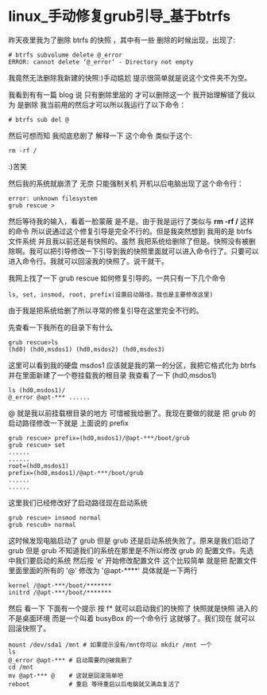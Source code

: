 # linux_手动修复grub引导_基于btrfs

昨天夜里我为了删除 btrfs 的快照 ，其中有一些 删除的时候出现，出现了:

    # btrfs subvolume delete @_error
    ERROR: cannot delete ‘@_error‘ - Directory not empty
 
我竟然无法删除我新建的快照:)手动尴尬 提示很简单就是说这个文件夹不为空。

我看到有有一篇 blog 说 只有删除里层的 才可以删除这一个 我开始理解错了我以为 是删除 我当前用的然后才可以所以我运行了以下命令：

    # btrfs sub del @

然后可想而知 我彻底悲剧了 解释一下 这个命令 类似于这个:

    rm -rf /

:)苦笑

然后我的系统就崩溃了 无奈 只能强制关机 开机以后电脑出现了这个命令行：

    error: unknown filesystem
    grub rescue >

然后等待我的输入，看着一脸蒙蔽 是不是。由于我是运行了类似与 **rm -rf /** 这样的命令 所以说通过这个修复引导是完全不行的。但是我突然想到 我用的是 btrfs 文件系统 并且我以前还是有快照的。虽然 我把系统给删除了但是。快照没有被删除啊。我可以把引导修改一下引导到我的快照里面就可以进入命令行了。只要可以进入命令行。我就可以回滚我的快照了。说干就干。

我网上找了一下 grub rescue 如何修复引导的。一共只有一下几个命令

    ls, set, insmod, root, prefix(设置启动路径，我也是主要修改这里)

由于我是把系统给删了所以寻常的修复引导在这里完全不行的。

先查看一下我所在的目录下有什么

    grub rescue>ls
    (hd0) (hd0,msdos1) (hd0,msdos2) (hd0,msdos3)

这里可以看到我的硬盘 msdos1 应该就是我的第一的分区，我把它格式化为 btrfs 并在里面新建了一个卷挂载我的根目录 我查看了一下 (hd0,msdos1)

    ls (hd0,msdos1)/
    @_error @apt-*** ......

@ 就是我以前挂载根目录的地方 可惜被我给删了。我现在要做的就是 把 grub 的启动路径修改一下就是 上面说的 prefix

    grub rescue> prefix=(hd0,msdos1)/@apt-***/boot/grub
    grub rescue> set
    ......
    ......
    root=(hd0,msdos1)
    prefix=(hd0,msdos1)/@apt-***/boot/grub
    ......
    ......

这里我们已经修改好了启动路径现在启动系统

    grub rescue> insmod normal
    grub rescub> normal

这时候发现电脑启动了 grub 但是 grub 还是启动系统失败了。原来是我们启动了 grub 但是 grub 不知道我们的系统在那里是不所以修改 grub 的 配置文件。先选中我们要启动的系统 然后按 ‘e’ 开始修改配置文件 这个比较简单 就是把 配置文件里面里面的所有的 '@' 修改为 '@apt-\*\*\*\*' 具体就是一下两行

    kernel /@apt-***/boot/*******
    initrd /@apt-***/boot/*******

然后 看一下 下面有一个提示 按 f* 就可以启动我们的快照了 快照就是快照 进入的不是桌面环境 而是一个叫着 busyBox 的一个命令行 这就够了。我们现在 就可以 回滚快照了。

    mount /dev/sda1 /mnt # 如果提示没有/mnt你可以 mkdir /mnt 一个
    ls
    @_error @apt-*** # 启动需要的@被我删了
    cd /mnt
    mv @apt-*** @    # 这就是回滚简单吧 
    reboot           # 重启 等待重启以后电脑就又满血复活了


